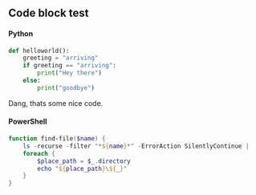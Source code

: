 ## Code block test

#### Python

```python
def helloworld():
    greeting = "arriving"
    if greeting == "arriving":
        print("Hey there")
    else:
        print("goodbye")
```

Dang, thats some nice code.

#### PowerShell

```PowerShell
function find-file($name) {
    ls -recurse -filter "*${name}*" -ErrorAction SilentlyContinue | 
    foreach {
        $place_path = $_.directory
        echo "${place_path}\${_}"
    }
}
```